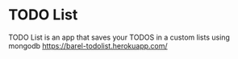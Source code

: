 # TODO List
TODO List is an app that saves your TODOS in a custom lists using mongodb
https://barel-todolist.herokuapp.com/
